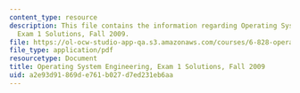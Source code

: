 ```yaml
---
content_type: resource
description: This file contains the information regarding Operating System Engineering,
  Exam 1 Solutions, Fall 2009.
file: https://ol-ocw-studio-app-qa.s3.amazonaws.com/courses/6-828-operating-system-engineering-fall-2012/a2e93d91869de761b027d7ed231eb6aa_MIT6_828F12_q09_1_sol.pdf
file_type: application/pdf
resourcetype: Document
title: Operating System Engineering, Exam 1 Solutions, Fall 2009
uid: a2e93d91-869d-e761-b027-d7ed231eb6aa
---
```

